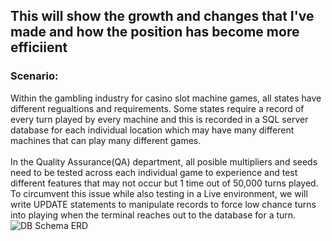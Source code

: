 ## This will show the growth and changes that I've made and how the position has become more efficiient
### Scenario:
Within the gambling industry for casino slot machine games, all states have different regualtions and requirements. Some states require a record of every turn played by every machine and this is recorded in a SQL server database for each individual location which may have many different machines that can play many different games. 
<br><br>
In the Quality Assurance(QA) department, all posible multipliers and seeds need to be tested across each individual game to experience and test different features that may not occur but 1 time out of 50,000 turns played. To circumvent this issue while also testing in a Live environment, we will write UPDATE statements to manipulate records to force low chance turns into playing when the terminal reaches out to the database for a turn. 
<br>
![DB Schema ERD]()
